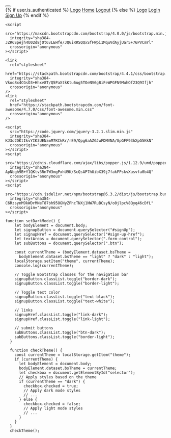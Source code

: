 <!-- old nav bar -->

<nav class="navabar navbar-expand-lg navbar-light bg-transparent">
      <div class='container'> 
        <button 
          class="navbar-toggler" 
          type="button" 
          data-toggle="collapse" 
          data-target="#navbar">
          <span class="navbar-toggler-icon"></span>
        </button>
          <div class="collapse navbar-collapse" id="navbar">
            <div class="navbar-nav">
              {% if user.is_authenticated %}
              <a href="/" class="nav-item nav-link" id="'Logo">Logo</a>
              <a href="/home" class="nav-item nav-link" id="'home">Home</a>
              <a href="/logout" class="nav-item nav-link" id="'logout">Logout</a>
              {% else %}
              <a href="/" class="nav-item nav-link" id="'Logo">Logo</a>
              <a href="/login" class="nav-item nav-link" id="'login">Login</a>
              <a href="/sign-up" class="nav-item nav-link" id="'signUp">Sign Up</a>
              {% endif %}
            </div>
          </div>
      </div>
    </nav>

    <script
      src="https://maxcdn.bootstrapcdn.com/bootstrap/4.0.0/js/bootstrap.min.js"
      integrity="sha384-JZR6Spejh4U02d8jOt6vLEHfe/JQGiRRSQQxSfFWpi1MquVdAyjUar5+76PVCmYl"
      crossorigin="anonymous"
    ></script>

    <link
      rel="stylesheet"
      href="https://stackpath.bootstrapcdn.com/bootstrap/4.4.1/css/bootstrap.min.css"
      integrity="sha384-Vkoo8x4CGsO3+Hhxv8T/Q5PaXtkKtu6ug5TOeNV6gBiFeWPGFN9MuhOf23Q9Ifjh"
      crossorigin="anonymous"
    />
    <link
      rel="stylesheet"
      href="https://stackpath.bootstrapcdn.com/font-awesome/4.7.0/css/font-awesome.min.css"
      crossorigin="anonymous"
    />

    <script
      src="https://code.jquery.com/jquery-3.2.1.slim.min.js"
      integrity="sha384-KJ3o2DKtIkvYIK3UENzmM7KCkRr/rE9/Qpg6aAZGJwFDMVNA/GpGFF93hXpG5KkN"
      crossorigin="anonymous"
    ></script>
    <script
      src="https://cdnjs.cloudflare.com/ajax/libs/popper.js/1.12.9/umd/popper.min.js"
      integrity="sha384-ApNbgh9B+Y1QKtv3Rn7W3mgPxhU9K/ScQsAP7hUibX39j7fakFPskvXusvfa0b4Q"
      crossorigin="anonymous"
    ></script>
    <script
      src="https://cdn.jsdelivr.net/npm/bootstrap@5.3.2/dist/js/bootstrap.bundle.min.js"
      integrity="sha384-C6RzsynM9kWDrMNeT87bh95OGNyZPhcTNXj1NW7RuBCsyN/o0jlpcV8Qyq46cDfL"
      crossorigin="anonymous"
    ></script>

    function setDarkMode() {
        let bodyElement = document.body;
        let signupButton = document.querySelector("#signUp");
        let signupHref = document.querySelector("#sign-up-href");
        let textAreas = document.querySelector(".form-control");
        let subButtons = document.querySelector(".btn");

        const currentTheme = (bodyElement.dataset.bsTheme =
          bodyElement.dataset.bsTheme == "light" ? "dark" : "light");
        localStorage.setItem("theme", currentTheme);
        console.log(currentTheme);

        // Toggle Bootstrap classes for the navigation bar
        signupButton.classList.toggle("border-dark");
        signupButton.classList.toggle("border-light");

        // Toggle text color
        signupButton.classList.toggle("text-black");
        signupButton.classList.toggle("text-white");

        // links
        signupHref.classList.toggle("link-dark");
        signupHref.classList.toggle("link-light");

        // submit buttons
        subButtons.classList.toggle("btn-dark");
        subButtons.classList.toggle("border-light");
      }

      function checkTheme() {
        const currentTheme = localStorage.getItem("theme");
        if (currentTheme) {
          let bodyElement = document.body;
          bodyElement.dataset.bsTheme = currentTheme;
          let checkbox = document.getElementById("selector");
          // Apply styles based on the theme
          if (currentTheme == "dark") {
            checkbox.checked = true;
            // Apply dark mode styles
            // ...
          } else {
            checkbox.checked = false;
            // Apply light mode styles
            // ...
          }
        }
      }
      checkTheme();